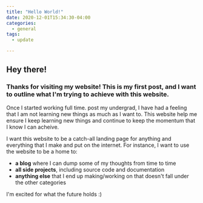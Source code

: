 ```yaml
---
title: "Hello World!"
date: 2020-12-01T15:34:30-04:00
categories:
  - general
tags:
  - update

---
```

## Hey there!
### Thanks for visiting my website! This is my first post, and I want to outline what I'm trying to achieve with this website. 

Once I started working full time. post my undergrad, I have had a feeling that I am not learning new things as much as I want to. This website help me ensure I keep learning new things and continue to keep the momentum that I know I can acheive.

I want this website to be a catch-all landing page for anything and everything that I make and put on the internet. For instance, I want to use the website to be a home to:
- **a blog** where I can dump some of my thoughts from time to time
- **all side projects**, including source code and documentation
- **anything else** that I end up making/working on that doesn't fall under the other categories

I'm excited for what the future holds :)
